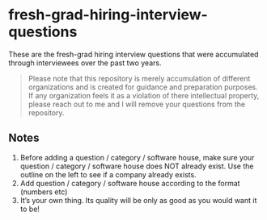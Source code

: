# fresh-grad-hiring-interview-questions
These are the fresh-grad hiring interview questions that were accumulated through interviewees over the past two years.

> Please note that this repository is merely accumulation of different organizations and is created for guidance and preparation purposes. If any organization feels it as a violation of there intellectual property, please reach out to me and I will remove your questions from the repository.

## Notes
1.	Before adding a question / category / software house, make sure your question / category / software house does NOT already exist. Use the outline on the left to see if a company already exists.
2.	Add question / category / software house according to the format (numbers etc)
3.	It’s your own thing. Its quality will be only as good as you would want it to be!
